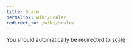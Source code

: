 ```yaml
---
title: Scale
permalink: wiki/Scale/
redirect_to: /wiki/scale/
---
```


You should automatically be redirected to [scale](/wiki/scale/)
